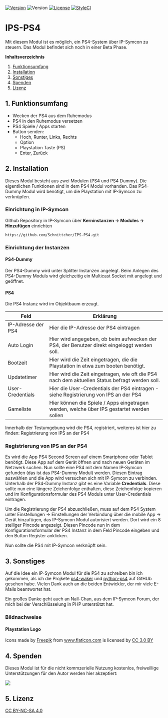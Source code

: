 [![Version](https://img.shields.io/badge/Symcon-PHPModul-red.svg)](https://www.symcon.de/service/dokumentation/entwicklerbereich/sdk-tools/sdk-php/)
![Version](https://img.shields.io/badge/Symcon%20Version-5.0%20%3E-blue.svg)
[![License](https://img.shields.io/badge/License-CC%20BY--NC--SA%204.0-green.svg)](https://creativecommons.org/licenses/by-nc-sa/4.0/)
[![StyleCI](https://styleci.io/repos/120787671/shield?style=flat)](https://styleci.io/repos/120787671)

# IPS-PS4
Mit diesem Modul ist es möglich, ein PS4-System über IP-Symcon zu steuern.
Das Modul befindet sich noch in einer Beta Phase.

**Inhaltsverzeichnis**

1. [Funktionsumfang](#1-funktionsumfang)  
2. [Installation](#2-installation)
3. [Sonstiges](#3-sonstiges)
4. [Spenden](#4-spenden)
5. [Lizenz](5-lizenz)

## 1. Funktionsumfang 
* Wecken der PS4 aus dem Ruhemodus
* PS4 in den Ruhemodus versetzen
* PS4 Spiele / Apps starten
* Button senden:
    * Hoch, Runter, Links, Rechts
    * Option
    * Playstation Taste (PS)
    * Enter, Zurück
 

## 2. Installation
Dieses Modul besteht aus zwei Modulen (PS4 und PS4 Dummy).
Die eigentlichen Funktionen sind in dem PS4 Modul vorhanden.
Das PS4-Dummy Modul wird benötigt, um die Playstation mit IP-Symcon zu verknüpfen.

### Einrichtung in IP-Symcon
Github Repository in IP-Symcon über **Kerninstanzen -> Modules -> Hinzufügen** einrichten

`https://github.com/Schnittcher/IPS-PS4.git` 

### Einrichtung der Instanzen

#### PS4-Dummy
Der PS4-Dummy wird unter Splitter Instanzen angelegt.
Beim Anlegen des PS4-Dummy Moduls wird gleichzeitig ein Multicast Socket mit angelegt und geöffnet.

#### PS4
Die PS4 Instanz wird im Objektbaum erzeugt.

Feld | Erklärung
------------ | -------------
IP-Adresse der PS4 | Hier die IP-Adresse der PS4 eintragen
Auto Login | Hier wird angegeben, ob beim aufwecken der PS4, der Benutzer direkt eingeloggt werden soll.
Bootzeit | Hier wird die Zeit eingetragen, die die Playstation in etwa zum booten benötigt.
Updatetimer | Hier wird die Zeit eingetragen, wie oft die PS4 nach dem aktuellen Status befragt werden soll.
User-Credentials | Hier die User-Credentials der PS4 eintragen - siehe Registrierung von IPS an der PS4
Gameliste | Hier können die Spiele / Apps eingetragen werden, welche über IPS gestartet werden sollen


Innerhalb der Testumgebung wird die PS4, registriert, weiteres ist hier zu finden: Registrierung von IPS an der PS4
 
### Registrierung von IPS an der PS4
Es wird die App PS4 Second Screen auf einem Smartphone oder Tablet benötigt.
Diese App auf dem Gerät öffnen und nach neuen Geräten im Netzwerk suchen.
Nun sollte eine PS4 mit dem Namen IP-Symcon gefunden (das ist das PS4-Dummy Modul) werden.
Diesen Eintrag auswählen und die App wird versuchen sich mit IP-Symcon zu verbinden.
Unterhalb der PS4-Dummy Instanz gibt es eine Variable **Credentials**.
Diese sollte nun eine längere Zeichenfolge enthalten, diese Zeichenfolge kopieren und im Konfigurationsformular des PS4 Moduls unter User-Credentials eintragen.
  
Um die Registrierung der PS4 abzuschließen, muss auf dem PS4 System unter Einstellungen -> Einstellungen der Verbindung über die mobile App ->
Gerät hinzufügen, das IP-Symcon Modul autorisiert werden. Dort wird ein 8 stelliger Pincode angezeigt.
Diesen Pincode nun in dem Konfigurationsformular der PS4 Instanz in dem Feld Pincode eingeben und den Button Register anklicken.

Nun sollte die PS4 mit IP-Symcon verknüpft sein.

## 3. Sonstiges

Auf die Idee ein IP-Symcon Modul für die PS4 zu schreiben bin ich gekommen, als ich die Projkete [ps4-waker](https://github.com/dhleong/ps4-waker) und [python-ps4](https://github.com/hthiery/python-ps4) auf GitHUb gesehen habe.
Vielen Dank auch an die beiden Entwickler, der mir viele E-Mails beantwortet hat.

Ein großes Danke geht auch an Nall-Chan, aus dem IP-Symcon Forum, der mich bei der Verschlüsselung in PHP unterstützt hat.

### Bildnachweise

#### Playstation Logo
<div>Icons made by <a href="http://www.freepik.com" title="Freepik">Freepik</a> from <a href="https://www.flaticon.com/" title="Flaticon">www.flaticon.com</a> is licensed by <a href="http://creativecommons.org/licenses/by/3.0/" title="Creative Commons BY 3.0" target="_blank">CC 3.0 BY</a></div>

## 4. Spenden

Dieses Modul ist für die nicht kommzerielle Nutzung kostenlos, freiweillige Unterstützungen für den Autor werden hier akzeptiert:  

<a href="https://www.paypal.com/cgi-bin/webscr?cmd=_s-xclick&hosted_button_id=EK4JRP87XLSHW" target="_blank"><img src="https://www.paypalobjects.com/de_DE/DE/i/btn/btn_donate_LG.gif" border="0" /></a>

## 5. Lizenz

[CC BY-NC-SA 4.0](https://creativecommons.org/licenses/by-nc-sa/4.0/) 